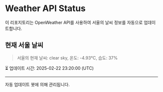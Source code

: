 
# Weather API Status

이 리포지토리는 OpenWeather API를 사용하여 서울의 날씨 정보를 자동으로 업데이트합니다.

## 현재 서울 날씨
> 서울의 현재 날씨: clear sky, 온도: -4.93°C, 습도: 37%

⏳ 업데이트 시간: 2025-02-22 23:20:00 (UTC)

---
자동 업데이트 봇에 의해 관리됩니다.
